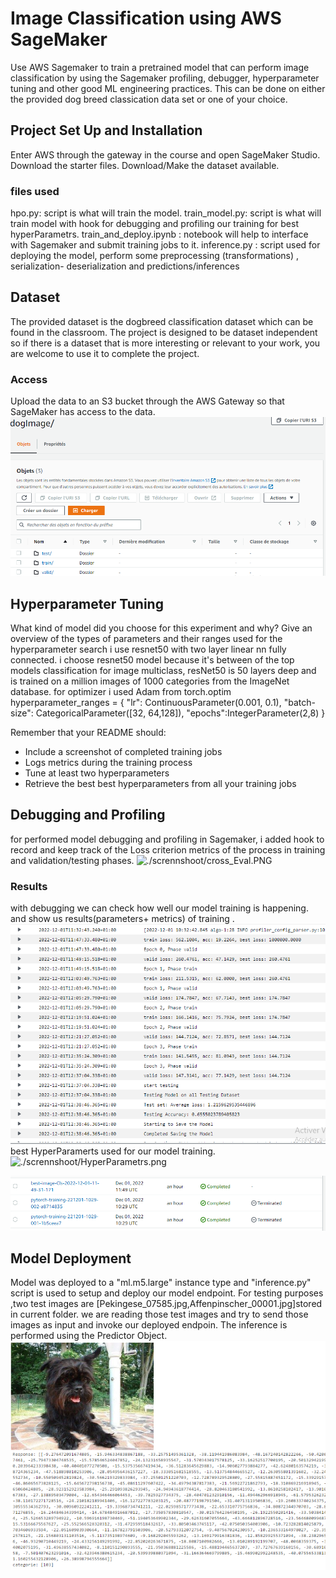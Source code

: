 # Image Classification using AWS SageMaker

Use AWS Sagemaker to train a pretrained model that can perform image classification by using the Sagemaker profiling, debugger, hyperparameter tuning and other good ML engineering practices. This can be done on either the provided dog breed classication data set or one of your choice.

## Project Set Up and Installation
Enter AWS through the gateway in the course and open SageMaker Studio. 
Download the starter files.
Download/Make the dataset available. 
### files used
hpo.py: script is what will train the model.
train_model.py: script is what will train model with hook for debugging and profiling our training for best hyperParametrs.
train_and_deploy.ipynb : notebook will help to interface with Sagemaker and submit training jobs to it.
inference.py : script used for deploying the model, perform some preprocessing (transformations) , serialization- deserialization and predictions/inferences

## Dataset
The provided dataset is the dogbreed classification dataset which can be found in the classroom.
The project is designed to be dataset independent so if there is a dataset that is more interesting or relevant to your work, you are welcome to use it to complete the project.

### Access
Upload the data to an S3 bucket through the AWS Gateway so that SageMaker has access to the data. 
![./scrennshoot/dataset.PNG](./scrennshoot/dataset.PNG)

## Hyperparameter Tuning
What kind of model did you choose for this experiment and why? Give an overview of the types of parameters and their ranges used for the hyperparameter search
i use resnet50 with two layer linear nn fully connected. i choose resnet50 model because it's between of the top models classification for image multiclass, resNet50 is 50 layers deep and is trained on a million images of 1000 categories from the ImageNet database.
for optimizer i used Adam from torch.optim
hyperparameter_ranges = {
    "lr": ContinuousParameter(0.001, 0.1),
    "batch-size": CategoricalParameter([32, 64,128]),
    "epochs":IntegerParameter(2,8)
}

Remember that your README should:
- Include a screenshot of completed training jobs
- Logs metrics during the training process
- Tune at least two hyperparameters
- Retrieve the best best hyperparameters from all your training jobs

## Debugging and Profiling
for performed model debugging and profiling in Sagemaker, i added hook to record and keep track of the Loss criterion metrics of the process in training and validation/testing phases.
![./scrennshoot/cross_Eval.PNG](./scrennshoot/cross_Eval.PNG)

### Results
with debugging we can check how well our model training is happening. and show us results(parameters+ metrics) of training .
![./scrennshoot/log.png](./scrennshoot/log.png)
best HyperParamerts used for our model training. 
![./scrennshoot/HyperParametrs.png](./scrennshoot/HyperParametrs.png)

![./scrennshoot/trainingJob.png](./scrennshoot/trainingJob.png)
## Model Deployment
Model was deployed to a "ml.m5.large" instance type and "inference.py" script is used to setup and deploy our model endpoint.
For testing purposes ,two test images are [Pekingese_07585.jpg,Affenpinscher_00001.jpg]stored in current folder.
we are reading those test images and try to send those images as input and invoke our deployed endpoin.
The inference is performed using the Predictor Object.
![./scrennshoot/resultats_dog.png](scrennshoot/resultats_dog.png)

